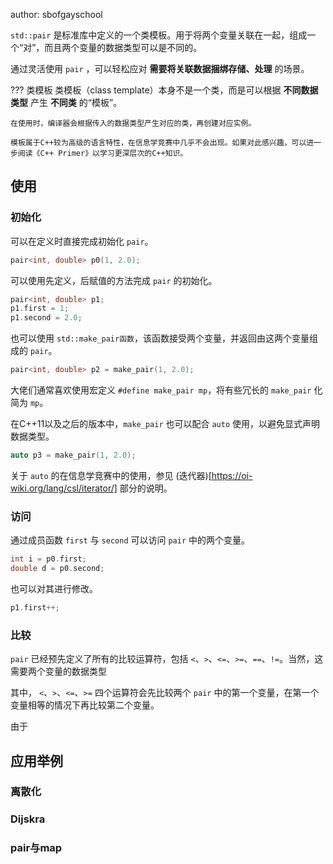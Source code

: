author: sbofgayschool

`std::pair` 是标准库中定义的一个类模板。用于将两个变量关联在一起，组成一个“对”，而且两个变量的数据类型可以是不同的。

通过灵活使用 `pair` ，可以轻松应对 **需要将关联数据捆绑存储、处理** 的场景。

??? 类模板
    类模板（class template）本身不是一个类，而是可以根据 **不同数据类型** 产生 **不同类** 的“模板”。
	
	在使用时，编译器会根据传入的数据类型产生对应的类，再创建对应实例。
	
	模板属于C++较为高级的语言特性，在信息学竞赛中几乎不会出现。如果对此感兴趣，可以进一步阅读《C++ Primer》以学习更深层次的C++知识。

## 使用

### 初始化

可以在定义时直接完成初始化 `pair`。

```cpp
pair<int, double> p0(1, 2.0);
```

可以使用先定义，后赋值的方法完成 `pair` 的初始化。

```cpp
pair<int, double> p1;
p1.first = 1;
p1.second = 2.0;
```

也可以使用 `std::make_pair函数`，该函数接受两个变量，并返回由这两个变量组成的 `pair`。

```cpp
pair<int, double> p2 = make_pair(1, 2.0);
```

大佬们通常喜欢使用宏定义 `#define make_pair mp`，将有些冗长的 `make_pair` 化简为 `mp`。

在C++11以及之后的版本中，`make_pair` 也可以配合 `auto` 使用，以避免显式声明数据类型。

```cpp
auto p3 = make_pair(1, 2.0);
```

关于 `auto` 的在信息学竞赛中的使用，参见 (迭代器)[https://oi-wiki.org/lang/csl/iterator/] 部分的说明。

### 访问

通过成员函数 `first` 与 `second` 可以访问 `pair` 中的两个变量。

```cpp
int i = p0.first;
double d = p0.second;
```

也可以对其进行修改。

```cpp
p1.first++;
```

### 比较

`pair` 已经预先定义了所有的比较运算符，包括 `<`、`>`、`<=`、`>=`、`==`、`!=`。当然，这需要两个变量的数据类型

其中， `<`、`>`、`<=`、`>=` 四个运算符会先比较两个 `pair` 中的第一个变量，在第一个变量相等的情况下再比较第二个变量。

由于

## 应用举例

### 离散化

### Dijskra

### pair与map